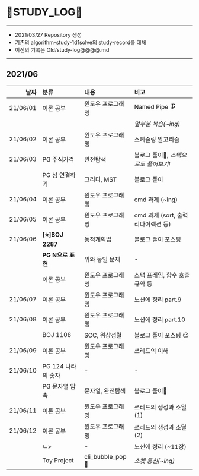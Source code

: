# 📜STUDY_LOG📜
---
- 2021/03/27 Repository 생성
- 기존의 algorithm-study-1d1solve의 study-record를 대체
- 이전의 기록은 Old/study-log@@@@.md
---

## 2021/06

<div markdown="1">

|날짜|분류|내용|비고|
|----:|:----|:----|:----|
|21/06/01|이론 공부|윈도우 프로그래밍| Named Pipe 🗜 |
||||*앞부분 복습(~ing)*|
|21/06/02|이론 공부|윈도우 프로그래밍| 스케쥴링 알고리즘 |
|21/06/03|PG 주식가격|완전탐색| 블로그 풀이🎨, *스택으로도 풀어보기!* |
||PG 섬 연결하기|그리디, MST| 블로그 풀이 |
|21/06/04|이론 공부|윈도우 프로그래밍| cmd 과제 (~ing) | 
|21/06/05|이론 공부|윈도우 프로그래밍| cmd 과제 (sort, 출력 리다이렉션 등) |
|21/06/06|**[⭐]BOJ 2287**| 동적계획법 | 블로그 풀이 포스팅 |
||**PG N으로 표현**| 위와 동일 문제 | - | 
||이론 공부|윈도우 프로그래밍|스택 프레임, 함수 호출규약 등|
|21/06/07|이론 공부|윈도우 프로그래밍| 노션에 정리 part.9 |
|21/06/08|이론 공부|윈도우 프로그래밍| 노션에 정리 part.10 |
||BOJ 1108|SCC, 위상정렬| 블로그 풀이 포스팅 😉 |
|21/06/09|이론 공부|윈도우 프로그래밍| 쓰레드의 이해 |
|21/06/10|PG 124 나라의 숫자| - | - |
||PG 문자열 압축|문자열, 완전탐색| 블로그 풀이🚄 |
|21/06/11|이론 공부|윈도우 프로그래밍|쓰레드의 생성과 소멸(1)|
|21/06/12|이론 공부|윈도우 프로그래밍|쓰레드의 생성과 소멸(2)|
||ㄴ>| - |노션에 정리 (~11장)|
||Toy Project|cli_bubble_pop🎈|*소켓 통신(~ing)*|
</div>
